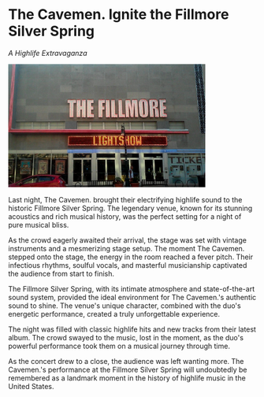 # The Cavemen. Ignite the Fillmore Silver Spring

*A Highlife Extravaganza*

![cavemen silver spring tour image](/public/tour-images-02.png)

Last night, The Cavemen. brought their electrifying highlife sound to the historic Fillmore Silver Spring. The legendary venue, known for its stunning acoustics and rich musical history, was the perfect setting for a night of pure musical bliss.

As the crowd eagerly awaited their arrival, the stage was set with vintage instruments and a mesmerizing stage setup. The moment The Cavemen. stepped onto the stage, the energy in the room reached a fever pitch. Their infectious rhythms, soulful vocals, and masterful musicianship captivated the audience from start to finish. 

The Fillmore Silver Spring, with its intimate atmosphere and state-of-the-art sound system, provided the ideal environment for The Cavemen.'s authentic sound to shine. The venue's unique character, combined with the duo's energetic performance, created a truly unforgettable experience.

The night was filled with classic highlife hits and new tracks from their latest album. The crowd swayed to the music, lost in the moment, as the duo's powerful performance took them on a musical journey through time. 

As the concert drew to a close, the audience was left wanting more. The Cavemen.'s performance at the Fillmore Silver Spring will undoubtedly be remembered as a landmark moment in the history of highlife music in the United States.
